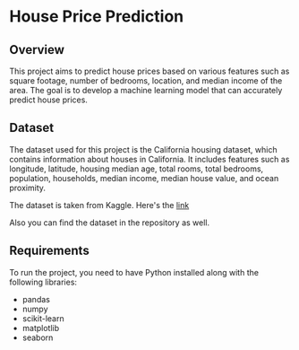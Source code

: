 # House Price Prediction
## Overview 
This project aims to predict house prices based on various features such as square footage, number of bedrooms, location, and median income of the area. The goal is to develop a machine learning model that can accurately predict house prices.

## Dataset 
The dataset used for this project is the California housing dataset, which contains information about houses in California. It includes features such as longitude, latitude, housing median age, total rooms, total bedrooms, population, households, median income, median house value, and ocean proximity.

The dataset is taken from Kaggle. Here's the [link](https://www.kaggle.com/code/shtrausslearning/bayesian-regression-house-price-prediction/input?select=housing.csv)

Also you can find the dataset in the repository as well.

## Requirements 
To run the project, you need to have Python installed along with the following libraries:
* pandas
* numpy
* scikit-learn
* matplotlib
* seaborn



